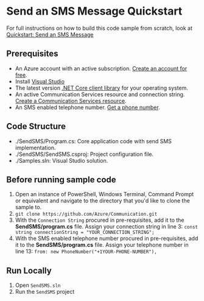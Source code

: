 # Send an SMS Message Quickstart

For full instructions on how to build this code sample from scratch, look at [Quickstart: Send an SMS Message](https://docs.microsoft.com/azure/project-spool/quickstarts/telephony-sms/send?pivots=programming-language-csharp)

## Prerequisites

- An Azure account with an active subscription. [Create an account for free](https://azure.microsoft.com/free/?WT.mc_id=A261C142F). 
- Install [Visual Studio](https://visualstudio.microsoft.com/downloads/)
- The latest version [.NET Core client library](https://dotnet.microsoft.com/download/dotnet-core) for your operating system.
- An active Communication Services resource and connection string. [Create a Communication Services resource](https://docs.microsoft.com/azure/project-spool/quickstarts/create-communication-resource).
- An SMS enabled telephone number. [Get a phone number](https://docs.microsoft.com/azure/project-spool/quickstarts/telephony-sms/get-phone-number).

## Code Structure

- ./SendSMS/Program.cs: Core application code with send SMS implementation.
- ./SendSMS/SendSMS.csproj: Project configuration file.
- ./Samples.sln: Visual Studio solution.

## Before running sample code

1. Open an instance of PowerShell, Windows Terminal, Command Prompt or equivalent and navigate to the directory that you'd like to clone the sample to.
2. `git clone https://github.com/Azure/Communication.git`
3. With the `Connection String` procured in pre-requisites, add it to the **SendSMS/program.cs** file. Assign your connection string in line 3:
   ```const string connectionString = "YOUR_CONNECTION_STRING";```
4. With the SMS enabled telephone number procured in pre-requisites, add it to the **SendSMS/program.cs** file. Assign your telephone number in line 13:
   ```from: new PhoneNumber("+1YOUR-PHONE-NUMBER"),```

## Run Locally

1. Open `SendSMS.sln`
2. Run the `SendSMS` project
